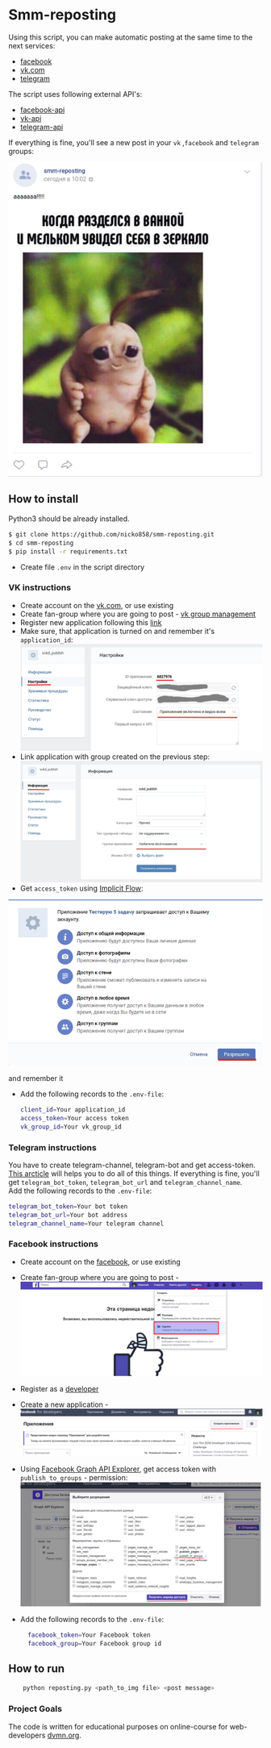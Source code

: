 # Smm-reposting

Using this script, you can make automatic posting at the same time to the next services:
 - [facebook](https://www.facebook.com)
 - [vk.com](https://vk.com)
 - [telegram](https://telegram.org/)
 

The script uses following external API's: 
- [facebook-api](https://graph.facebook.com")
- [vk-api](https://api.vk.com)
- [telegram-api](https://api.telegram.org)

If everything is fine, you'll see a new post in your `vk` ,`facebook` and `telegram` groups: 

![1.png](https://github.com/nicko858/smm-reposting/blob/master/screenshots/1.png)
## How to install
Python3 should be already installed.
```bash
$ git clone https://github.com/nicko858/smm-reposting.git
$ cd smm-reposting
$ pip install -r requirements.txt
```
- Create file `.env` in the script directory

### VK instructions
- Create account on the [vk.com](https://vk.com), or use existing
- Create fan-group where you are going to post - [vk group management](https://vk.com/groups?tab=admin)
- Register new application following this [link](https://vk.com/apps?act=manage)
- Make sure, that application is turned on and remember it's `application_id`:
![023.png](https://github.com/nicko858/comics_publisher/blob/master/screenshots/%D0%92%D1%8B%D0%B4%D0%B5%D0%BB%D0%B5%D0%BD%D0%B8%D0%B5_023.png)
- Link application with group created on the previous step:
![024.png](https://github.com/nicko858/comics_publisher/blob/master/screenshots/%D0%92%D1%8B%D0%B4%D0%B5%D0%BB%D0%B5%D0%BD%D0%B8%D0%B5_024.png)
- Get `access_token` using [Implicit Flow](https://vk.com/dev/implicit_flow_user):

![025.png](https://github.com/nicko858/comics_publisher/blob/master/screenshots/%D0%92%D1%8B%D0%B4%D0%B5%D0%BB%D0%B5%D0%BD%D0%B8%D0%B5_025.png)

and remember it

- Add the following records to the `.env-file`:  

   ```bash
   client_id=Your application_id
   access_token=Your access token
   vk_group_id=Your vk_group_id
  ```

### Telegram instructions
You have to create telegram-channel, telegram-bot and get access-token.
[This arcticle](https://smmplanner.com/blog/otlozhennyj-posting-v-telegram/) will helps you to do all of this things.
If everything is fine, you'll get `telegram_bot_token`, `telegram_bot_url` and  `telegram_channel_name`.  
Add the following records to the `.env-file`:  

   ```bash
telegram_bot_token=Your bot token
telegram_bot_url=Your bot address
telegram_channel_name=Your telegram channel
  ```

### Facebook instructions
- Create account on the [facebook](https://www.facebook.com), or use existing
- Create fan-group where you are going to post - ![2.png](https://github.com/nicko858/smm-reposting/blob/master/screenshots/2.png)
- Register as a [developer](https://developers.facebook.com/)
- Create a new application - ![3.png](https://github.com/nicko858/smm-reposting/blob/master/screenshots/3.png)
- Using [Facebook Graph API Explorer](https://developers.facebook.com/tools/explorer/), get access token with `publish_to_groups` - permission: ![4.png](https://github.com/nicko858/smm-reposting/blob/master/screenshots/4.png)
- Add the following records to the `.env-file`:  

  ```bash
    facebook_token=Your Facebook token
    facebook_group=Your Facebook group id
  ```

## How to run

```bash
    python reposting.py <path_to_img file> <post message>
 ```


### Project Goals

The code is written for educational purposes on online-course for web-developers [dvmn.org](https://dvmn.org/).
